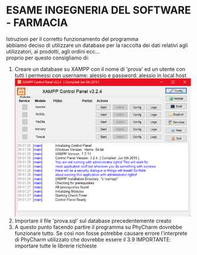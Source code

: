 # ESAME INGEGNERIA DEL SOFTWARE - FARMACIA

Istruzioni per il corretto funzionamento del programma <br>
abbiamo deciso di utilizzare un database per la raccolta dei dati relativi agli utilizzatori, ai prodotti, agli ordini ecc...<br>
proprio per questo consigliamo di:
1. Creare un database su XAMPP con il nome di 'prova' ed un utente con tutti i permessi con username: alessio e password: alessio in local host ![HomePageXAMPP](https://github.com/aledanna00/Progetto---OOP/blob/main/DropboxPHP/ImgREADME/XAMPP%20control%20panel.PNG)
2. Importare il file 'prova.sql' sul database precedentemente creato
3. A questo punto facendo partire il programma su PhyCharm dovrebbe funzionare tutto.
Se così non fosse potrebbe causare errore l'interprete di PhyCharm utilizzato che dovrebbe essere il 3.9
IMPORTANTE: importare tutte le librerie richieste


